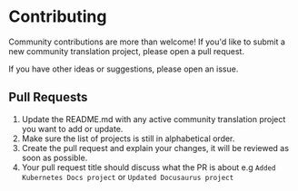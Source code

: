 # Contributing

Community contributions are more than welcome! If you'd like to submit a new community translation project,
please open a pull request.

If you have other ideas or suggestions, please open an issue.

## Pull Requests

1. Update the README.md with any active community translation project you want to add or update.
2. Make sure the list of projects is still in alphabetical order.
3. Create the pull request and explain your changes, it will be reviewed as soon as possible.
4. Your pull request title should discuss what the PR is about e.g `Added Kubernetes Docs project` or `Updated Docusaurus project`
